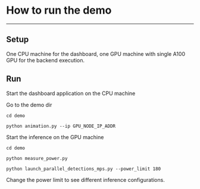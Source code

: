 # How to run the demo

-----

## Setup

One CPU machine for the dashboard, one GPU machine with single A100 GPU for the backend execution.

## Run

Start the dashboard application on the CPU machine

Go to the demo dir 

```
cd demo
```
```
python animation.py --ip GPU_NODE_IP_ADDR
```

Start the inference on the GPU machine

```
cd demo
```
```
python measure_power.py
```
```
python launch_parallel_detections_mps.py --power_limit 180
```

Change the power limit to see different inference configurations.